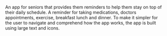 An app for seniors that provides them reminders to help them stay on top of their daily schedule.
A reminder for taking medications, doctors appointments, exercise, breakfast lunch and dinner.
To make it simpler for the user to navigate and comprehend how the app works, the app is built using large text and icons.



